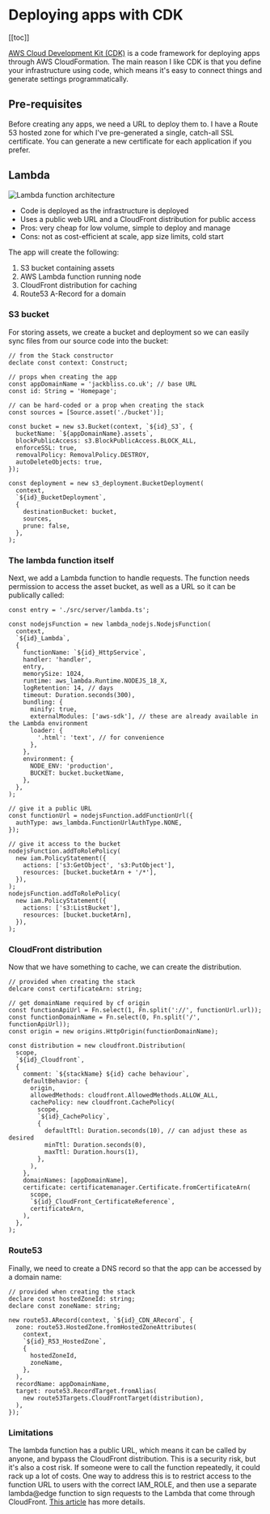 # Deploying apps with CDK

[[toc]]

[AWS Cloud Development Kit (CDK)](https://aws.amazon.com/cdk/) is a code framework for deploying apps through AWS CloudFormation. The main reason I like CDK is that you define your infrastructure using code, which means it's easy to connect things and generate settings programmatically.

## Pre-requisites

Before creating any apps, we need a URL to deploy them to. I have a Route 53 hosted zone for which I've pre-generated a single, catch-all SSL certificate. You can generate a new certificate for each application if you prefer.

## Lambda

![Lambda function architecture](/articles/lambda.png)

* Code is deployed as the infrastructure is deployed
* Uses a public web URL and a CloudFront distribution for public access
* Pros: very cheap for low volume, simple to deploy and manage
* Cons: not as cost-efficient at scale, app size limits, cold start

The app will create the following:

1. S3 bucket containing assets
1. AWS Lambda function running node
1. CloudFront distribution for caching
1. Route53 A-Record for a domain

### S3 bucket

For storing assets, we create a bucket and deployment so we can easily sync files from our source code into the bucket:

```
// from the Stack constructor
declate const context: Construct;

// props when creating the app
const appDomainName = 'jackbliss.co.uk'; // base URL
const id: String = 'Homepage';

// can be hard-coded or a prop when creating the stack
const sources = [Source.asset('./bucket')];

const bucket = new s3.Bucket(context, `${id}_S3`, {
  bucketName: `${appDomainName}.assets`,
  blockPublicAccess: s3.BlockPublicAccess.BLOCK_ALL,
  enforceSSL: true,
  removalPolicy: RemovalPolicy.DESTROY,
  autoDeleteObjects: true,
});

const deployment = new s3_deployment.BucketDeployment(
  context,
  `${id}_BucketDeployment`,
  {
    destinationBucket: bucket,
    sources,
    prune: false,
  },
);
```

### The lambda function itself

Next, we add a Lambda function to handle requests. The function needs permission to access the asset bucket, as well as a URL so it can be publically called:

```
const entry = './src/server/lambda.ts';

const nodejsFunction = new lambda_nodejs.NodejsFunction(
  context,
  `${id}_Lambda`,
  {
    functionName: `${id}_HttpService`,
    handler: 'handler',
    entry,
    memorySize: 1024,
    runtime: aws_lambda.Runtime.NODEJS_18_X,
    logRetention: 14, // days
    timeout: Duration.seconds(300),
    bundling: {
      minify: true,
      externalModules: ['aws-sdk'], // these are already available in the Lambda environment
      loader: {
        '.html': 'text', // for convenience
      },
    },
    environment: {
      NODE_ENV: 'production',
      BUCKET: bucket.bucketName,
    },
  },
);

// give it a public URL
const functionUrl = nodejsFunction.addFunctionUrl({
  authType: aws_lambda.FunctionUrlAuthType.NONE,
});

// give it access to the bucket
nodejsFunction.addToRolePolicy(
  new iam.PolicyStatement({
    actions: ['s3:GetObject', 's3:PutObject'],
    resources: [bucket.bucketArn + '/*'],
  }),
);
nodejsFunction.addToRolePolicy(
  new iam.PolicyStatement({
    actions: ['s3:ListBucket'],
    resources: [bucket.bucketArn],
  }),
);
```

### CloudFront distribution

Now that we have something to cache, we can create the distribution.

```
// provided when creating the stack
delcare const certificateArn: string;

// get domainName required by cf origin
const functionApiUrl = Fn.select(1, Fn.split('://', functionUrl.url));
const functionDomainName = Fn.select(0, Fn.split('/', functionApiUrl));
const origin = new origins.HttpOrigin(functionDomainName);

const distribution = new cloudfront.Distribution(
  scope,
  `${id}_Cloudfront`,
  {
    comment: `${stackName} ${id} cache behaviour`,
    defaultBehavior: {
      origin,
      allowedMethods: cloudfront.AllowedMethods.ALLOW_ALL,
      cachePolicy: new cloudfront.CachePolicy(
        scope,
        `${id}_CachePolicy`,
        {
          defaultTtl: Duration.seconds(10), // can adjust these as desired
          minTtl: Duration.seconds(0),
          maxTtl: Duration.hours(1),
        },
      ),
    },
    domainNames: [appDomainName],
    certificate: certificatemanager.Certificate.fromCertificateArn(
      scope,
      `${id}_CloudFront_CertificateReference`,
      certificateArn,
    ),
  },
);
```

### Route53

Finally, we need to create a DNS record so that the app can be accessed by a domain name:

```
// provided when creating the stack
declare const hostedZoneId: string;
declare const zoneName: string;

new route53.ARecord(context, `${id}_CDN_ARecord`, {
  zone: route53.HostedZone.fromHostedZoneAttributes(
    context,
    `${id}_R53_HostedZone`,
    {
      hostedZoneId,
      zoneName,
    },
  ),
  recordName: appDomainName,
  target: route53.RecordTarget.fromAlias(
    new route53Targets.CloudFrontTarget(distribution),
  ),
});
```

### Limitations

The lambda function has a public URL, which means it can be called by anyone, and bypass the CloudFront distribution. This is a security risk, but it's also a cost risk. If someone were to call the function repeatedly, it could rack up a lot of costs. One way to address this is to restrict access to the function URL to users with the correct IAM_ROLE, and then use a separate lambda@edge function to sign requests to the Lambda that come through CloudFront. [This article](https://medium.com/@dario_26152/restrict-access-to-lambda-functionurl-to-cloudfront-using-aws-iam-988583834705) has more details.